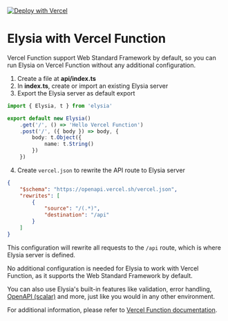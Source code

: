 [![Deploy with Vercel](https://vercel.com/button)](https://vercel.com/new/clone?repository-url=https%3A%2F%2Fgithub.com%2FSaltyAom%2Fvercel-function-elysia-demo)

# Elysia with Vercel Function

Vercel Function support Web Standard Framework by default, so you can run Elysia on Vercel Function without any additional configuration.

1. Create a file at **api/index.ts**
2. In **index.ts**, create or import an existing Elysia server
3. Export the Elysia server as default export

```typescript
import { Elysia, t } from 'elysia'

export default new Elysia()
    .get('/', () => 'Hello Vercel Function')
    .post('/', ({ body }) => body, {
        body: t.Object({
            name: t.String()
        })
    })
```

4. Create `vercel.json` to rewrite the API route to Elysia server

```json
{
    "$schema": "https://openapi.vercel.sh/vercel.json",
    "rewrites": [
		{
			"source": "/(.*)",
			"destination": "/api"
		}
    ]
}
```

This configuration will rewrite all requests to the `/api` route, which is where Elysia server is defined.

No additional configuration is needed for Elysia to work with Vercel Function, as it supports the Web Standard Framework by default.

You can also use Elysia's built-in features like validation, error handling, [OpenAPI (scalar)](/plugins/swagger.html) and more, just like you would in any other environment.

For additional information, please refer to [Vercel Function documentation](https://vercel.com/docs/functions?framework=other).
